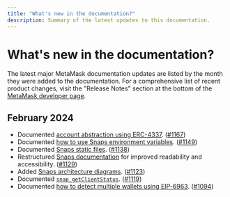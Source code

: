 ```yaml
---
title: "What's new in the documentation?"
description: Summary of the latest updates to this documentation.
---
```


# What's new in the documentation?

The latest major MetaMask documentation updates are listed by the month they were added to the documentation. 
For a comprehensive list of recent product changes, visit the "Release Notes" section at the bottom of the [MetaMask developer page](https://metamask.io/developer/).

## February 2024

- Documented [account abstraction using ERC-4337](/snaps/features/custom-evm-accounts/#account-abstraction-erc-4337). ([#1167](https://github.com/MetaMask/metamask-docs/pull/1167))
- Documented [how to use Snaps environment variables](/snaps/how-to/use-environment-variables). ([#1149](https://github.com/MetaMask/metamask-docs/pull/1149))
- Documented [Snaps static files](/snaps/features/static-files). ([#1138](https://github.com/MetaMask/metamask-docs/pull/1138))
- Restructured [Snaps documentation](/snaps) for improved readability and accessibility. ([#1129](https://github.com/MetaMask/metamask-docs/pull/1129))
- Added [Snaps architecture diagrams](/snaps/learn/about-snaps). ([#1123](https://github.com/MetaMask/metamask-docs/pull/1123))
- Documented [`snap_getClientStatus`](/snaps/reference/snaps-api/#snap_getclientstatus). ([#1119](https://github.com/MetaMask/metamask-docs/pull/1119))
- Documented [how to detect multiple wallets using EIP-6963](/wallet/how-to/connect). ([#1094](https://github.com/MetaMask/metamask-docs/pull/1094))
